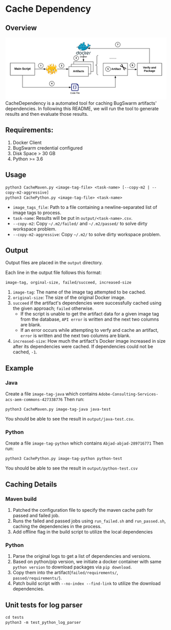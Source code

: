 # Cache Dependency

## Overview
![The Overview](./resources/figures/process.png)
CacheDependency is a automated tool for caching BugSwarm artifacts' dependencies.
In following this README, we will run the tool to generate results and then evaluate those results.

## Requirements:
1. Docker Client
1. BugSwarm credential configured
1. Disk Space > 30 GB
1. Python >= 3.6


## Usage
```
python3 CacheMaven.py <image-tag-file> <task-name> [--copy-m2 | --copy-m2-aggressive]
python3 CachePython.py <image-tag-file> <task-name>
```

* `image_tags_file`: Path to a file containing a newline-separated list of image tags to process.
* `task-name`: Results will be put in `output/<task-name>.csv`.
* `--copy-m2`: Copy `~/.m2/failed/` and `~/.m2/passed/` to solve dirty workspace problem.
* `--copy-m2-aggressive`: Copy `~/.m2/` to solve dirty workspace problem.

    
## Output
Output files are placed in the `output` directory.

Each line in the output file follows this format:
```
image-tag, orginal-size, failed/succeed, increased-size
```

1. `image-tag`: The name of the image tag attempted to be cached.
2. `original-size`: The size of the original Docker image.
3. `succeed` if the artifact's dependencies were successfully cached using the given approach; `failed` otherwise.
    * If the script is unable to get the artifact data for a given image tag from the database, `API error` is written and the next two columns are blank.
    * If an error occurs while attempting to verfy and cache an artifact, `error` is written and the next two columns are blank.
4. `increased-size`: How much the artifact's Docker image increased in size after its dependencies were cached.
   If dependencies could not be cached, `-1`.
   
   
## Example
### Java
Create a file `image-tag-java` which contains `Adobe-Consulting-Services-acs-aem-commons-427338776`
Then run: 
```
python3 CacheMaven.py image-tag-java java-test
```

You should be able to see the result in `output/java-test.csv`.

### Python
Create a file `image-tag-python` which contains `Abjad-abjad-289716771`
Then run: 
```
python3 CachePython.py image-tag-python python-test
```

You should be able to see the result in `output/python-test.csv`

## Caching Details

### Maven build
1. Patched the configuration file to specify the maven cache path for passed and failed job.
1. Runs the failed and passed jobs using `run_failed.sh` and `run_passed.sh`, caching the dependencies in the process.
1. Add offline flag in the build script to utilize the local dependencies

### Python
1. Parse the original logs to get a list of dependencies and versions.
1. Based on python/pip version, we initiate a docker container with same `python version` to download packages via `pip download`.  
1. Copy them into the artifact(`failed/requirements/`, `passed/requirements/`).
1. Patch build script with `--no-index --find-link` to utilize the download dependencies. 


## Unit tests for log parser
```
cd tests
python3 -m test_python_log_parser
```
